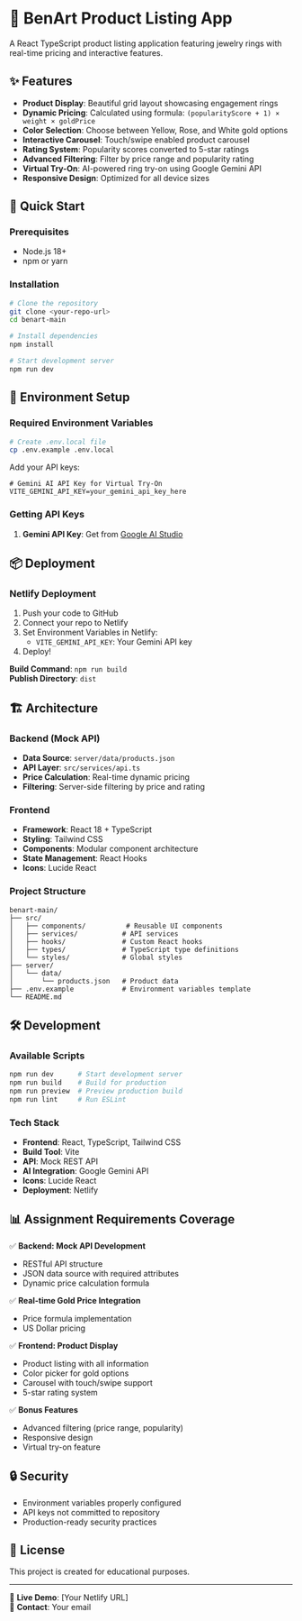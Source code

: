# 💍 BenArt Product Listing App

A React TypeScript product listing application featuring jewelry rings with real-time pricing and interactive features.

## ✨ Features

- **Product Display**: Beautiful grid layout showcasing engagement rings
- **Dynamic Pricing**: Calculated using formula: `(popularityScore + 1) × weight × goldPrice`
- **Color Selection**: Choose between Yellow, Rose, and White gold options
- **Interactive Carousel**: Touch/swipe enabled product carousel
- **Rating System**: Popularity scores converted to 5-star ratings
- **Advanced Filtering**: Filter by price range and popularity rating
- **Virtual Try-On**: AI-powered ring try-on using Google Gemini API
- **Responsive Design**: Optimized for all device sizes

## 🚀 Quick Start

### Prerequisites
- Node.js 18+ 
- npm or yarn

### Installation
```bash
# Clone the repository
git clone <your-repo-url>
cd benart-main

# Install dependencies
npm install

# Start development server
npm run dev
```

## 🔧 Environment Setup

### Required Environment Variables
```bash
# Create .env.local file
cp .env.example .env.local
```

Add your API keys:
```env
# Gemini AI API Key for Virtual Try-On
VITE_GEMINI_API_KEY=your_gemini_api_key_here
```

### Getting API Keys
1. **Gemini API Key**: Get from [Google AI Studio](https://makersuite.google.com/)

## 📦 Deployment

### Netlify Deployment
1. Push your code to GitHub
2. Connect your repo to Netlify
3. Set Environment Variables in Netlify:
   - `VITE_GEMINI_API_KEY`: Your Gemini API key
4. Deploy!

**Build Command**: `npm run build`  
**Publish Directory**: `dist`

## 🏗️ Architecture

### Backend (Mock API)
- **Data Source**: `server/data/products.json`
- **API Layer**: `src/services/api.ts`
- **Price Calculation**: Real-time dynamic pricing
- **Filtering**: Server-side filtering by price and rating

### Frontend
- **Framework**: React 18 + TypeScript
- **Styling**: Tailwind CSS
- **Components**: Modular component architecture
- **State Management**: React Hooks
- **Icons**: Lucide React

### Project Structure
```
benart-main/
├── src/
│   ├── components/          # Reusable UI components
│   ├── services/           # API services
│   ├── hooks/              # Custom React hooks
│   ├── types/              # TypeScript type definitions
│   └── styles/             # Global styles
├── server/
│   └── data/
│       └── products.json   # Product data
├── .env.example            # Environment variables template
└── README.md
```

## 🛠️ Development

### Available Scripts
```bash
npm run dev      # Start development server
npm run build    # Build for production
npm run preview  # Preview production build
npm run lint     # Run ESLint
```

### Tech Stack
- **Frontend**: React, TypeScript, Tailwind CSS
- **Build Tool**: Vite
- **API**: Mock REST API
- **AI Integration**: Google Gemini API
- **Icons**: Lucide React
- **Deployment**: Netlify

## 📊 Assignment Requirements Coverage

✅ **Backend: Mock API Development**
- RESTful API structure
- JSON data source with required attributes
- Dynamic price calculation formula

✅ **Real-time Gold Price Integration**
- Price formula implementation
- US Dollar pricing

✅ **Frontend: Product Display**
- Product listing with all information
- Color picker for gold options
- Carousel with touch/swipe support
- 5-star rating system

✅ **Bonus Features**
- Advanced filtering (price range, popularity)
- Responsive design
- Virtual try-on feature

## 🔒 Security

- Environment variables properly configured
- API keys not committed to repository
- Production-ready security practices

## 📄 License

This project is created for educational purposes.

---

🔗 **Live Demo**: [Your Netlify URL]  
📧 **Contact**: Your email
